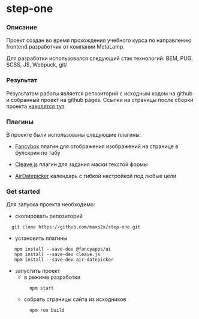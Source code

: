 # step-one

### Описание
Проект создан во время прохождения учебного курса по направлению frontend разработчик от компании MetaLamp.

Для разработки использовался следующий стэк технологий: BEM, PUG, SCSS, JS, Webpuck, git/

### Результат
Результатом работы является репозиторий с исходным кодом на github и  собранный проект на github pages. 
Ссылки на страницы после сборки проекта [находятся тут](https://maxs2x.github.io/step-one/navigations.html)


### Плагины 
В проекте были использованы следующие плагины:
  - [Fancybox](https://fancyapps.com/docs/ui/fancybox/) плагин для отображения изображений на странице в фулскрин по табу

  - [Cleave.js](https://nosir.github.io/cleave.js/) плагин для задания маски текстой формы

  - [AirDatepicker](https://air-datepicker.com/ru) календарь с гибкой настройкой под любые цели



### Get started
Для запуска проекта необходимо:
 - скопировать репозиторий
  ```
    git clone https://github.com/maxs2x/step-one.git
  ```  
 - установить плагины 
  ```
     npm install --save-dev @fancyapps/ui
     npm install --save-dev cleave.js 
     npm install --save-dev air-datepicker 
  ```   
- запустить проект 
    - в режиме разработки
      ```
        npm start
      ```   
    - собрать страницы сайта из исходников
      ```
        npm run build
      ```   
